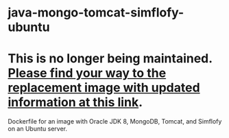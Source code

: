 # java-mongo-tomcat-simflofy-ubuntu
# This is no longer being maintained. [Please find your way to the replacement image with updated information at this link](https://github.com/sdumont2/simflofy-tomcat).
Dockerfile for an image with Oracle JDK 8, MongoDB, Tomcat, and Simflofy on an Ubuntu server.
